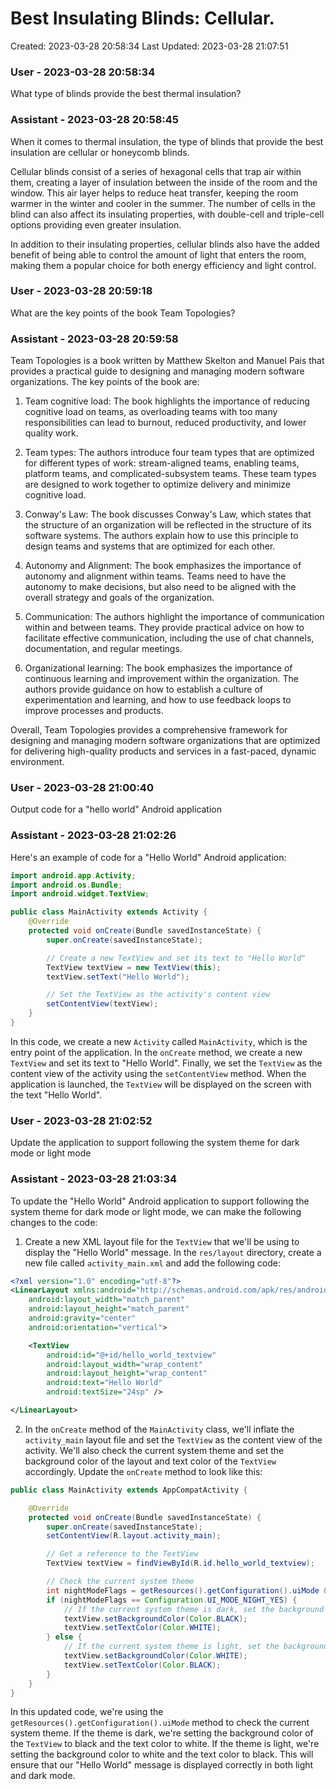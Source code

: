 # Best Insulating Blinds: Cellular.

Created: 2023-03-28 20:58:34
Last Updated: 2023-03-28 21:07:51

### User - 2023-03-28 20:58:34

What type of blinds provide the best thermal insulation?

### Assistant - 2023-03-28 20:58:45

When it comes to thermal insulation, the type of blinds that provide the best insulation are cellular or honeycomb blinds. 

Cellular blinds consist of a series of hexagonal cells that trap air within them, creating a layer of insulation between the inside of the room and the window. This air layer helps to reduce heat transfer, keeping the room warmer in the winter and cooler in the summer. The number of cells in the blind can also affect its insulating properties, with double-cell and triple-cell options providing even greater insulation.

In addition to their insulating properties, cellular blinds also have the added benefit of being able to control the amount of light that enters the room, making them a popular choice for both energy efficiency and light control.

### User - 2023-03-28 20:59:18

What are the key points of the book Team Topologies?

### Assistant - 2023-03-28 20:59:58

Team Topologies is a book written by Matthew Skelton and Manuel Pais that provides a practical guide to designing and managing modern software organizations. The key points of the book are:

1. Team cognitive load: The book highlights the importance of reducing cognitive load on teams, as overloading teams with too many responsibilities can lead to burnout, reduced productivity, and lower quality work.

2. Team types: The authors introduce four team types that are optimized for different types of work: stream-aligned teams, enabling teams, platform teams, and complicated-subsystem teams. These team types are designed to work together to optimize delivery and minimize cognitive load.

3. Conway's Law: The book discusses Conway's Law, which states that the structure of an organization will be reflected in the structure of its software systems. The authors explain how to use this principle to design teams and systems that are optimized for each other.

4. Autonomy and Alignment: The book emphasizes the importance of autonomy and alignment within teams. Teams need to have the autonomy to make decisions, but also need to be aligned with the overall strategy and goals of the organization.

5. Communication: The authors highlight the importance of communication within and between teams. They provide practical advice on how to facilitate effective communication, including the use of chat channels, documentation, and regular meetings.

6. Organizational learning: The book emphasizes the importance of continuous learning and improvement within the organization. The authors provide guidance on how to establish a culture of experimentation and learning, and how to use feedback loops to improve processes and products.

Overall, Team Topologies provides a comprehensive framework for designing and managing modern software organizations that are optimized for delivering high-quality products and services in a fast-paced, dynamic environment.

### User - 2023-03-28 21:00:40

Output code for a "hello world" Android application

### Assistant - 2023-03-28 21:02:26

Here's an example of code for a "Hello World" Android application:

```java
import android.app.Activity;
import android.os.Bundle;
import android.widget.TextView;

public class MainActivity extends Activity {
    @Override
    protected void onCreate(Bundle savedInstanceState) {
        super.onCreate(savedInstanceState);

        // Create a new TextView and set its text to "Hello World"
        TextView textView = new TextView(this);
        textView.setText("Hello World");

        // Set the TextView as the activity's content view
        setContentView(textView);
    }
}
```

In this code, we create a new `Activity` called `MainActivity`, which is the entry point of the application. In the `onCreate` method, we create a new `TextView` and set its text to "Hello World". Finally, we set the `TextView` as the content view of the activity using the `setContentView` method. When the application is launched, the `TextView` will be displayed on the screen with the text "Hello World".

### User - 2023-03-28 21:02:52

Update the application to support following the system theme for dark mode or light mode

### Assistant - 2023-03-28 21:03:34

To update the "Hello World" Android application to support following the system theme for dark mode or light mode, we can make the following changes to the code:

1. Create a new XML layout file for the `TextView` that we'll be using to display the "Hello World" message. In the `res/layout` directory, create a new file called `activity_main.xml` and add the following code:

```xml
<?xml version="1.0" encoding="utf-8"?>
<LinearLayout xmlns:android="http://schemas.android.com/apk/res/android"
    android:layout_width="match_parent"
    android:layout_height="match_parent"
    android:gravity="center"
    android:orientation="vertical">

    <TextView
        android:id="@+id/hello_world_textview"
        android:layout_width="wrap_content"
        android:layout_height="wrap_content"
        android:text="Hello World"
        android:textSize="24sp" />

</LinearLayout>
```

2. In the `onCreate` method of the `MainActivity` class, we'll inflate the `activity_main` layout file and set the `TextView` as the content view of the activity. We'll also check the current system theme and set the background color of the layout and text color of the `TextView` accordingly. Update the `onCreate` method to look like this:

```java
public class MainActivity extends AppCompatActivity {

    @Override
    protected void onCreate(Bundle savedInstanceState) {
        super.onCreate(savedInstanceState);
        setContentView(R.layout.activity_main);

        // Get a reference to the TextView
        TextView textView = findViewById(R.id.hello_world_textview);

        // Check the current system theme
        int nightModeFlags = getResources().getConfiguration().uiMode & Configuration.UI_MODE_NIGHT_MASK;
        if (nightModeFlags == Configuration.UI_MODE_NIGHT_YES) {
            // If the current system theme is dark, set the background color and text color of the TextView accordingly
            textView.setBackgroundColor(Color.BLACK);
            textView.setTextColor(Color.WHITE);
        } else {
            // If the current system theme is light, set the background color and text color of the TextView accordingly
            textView.setBackgroundColor(Color.WHITE);
            textView.setTextColor(Color.BLACK);
        }
    }
}
```

In this updated code, we're using the `getResources().getConfiguration().uiMode` method to check the current system theme. If the theme is dark, we're setting the background color of the `TextView` to black and the text color to white. If the theme is light, we're setting the background color to white and the text color to black. This will ensure that our "Hello World" message is displayed correctly in both light and dark mode.

